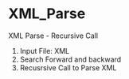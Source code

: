 # XML_Parse
XML Parse - Recursive Call

1. Input File: XML
2. Search Forward and backward
3. Recusrsive Call to Parse XML

